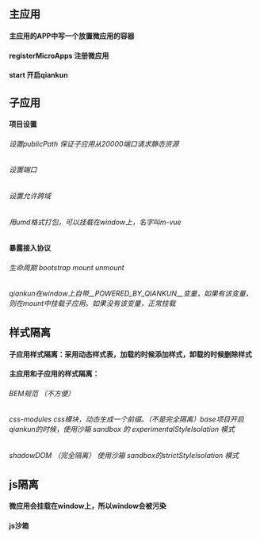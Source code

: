 ## 主应用
#### 主应用的APP中写一个放置微应用的容器
#### registerMicroApps 注册微应用
#### start 开启qiankun

## 子应用
#### 项目设置
###### 设置publicPath 保证子应用从20000端口请求静态资源
###### 设置端口
###### 设置允许跨域
###### 用umd格式打包，可以挂载在window上，名字叫m-vue
#### 暴露接入协议
###### 生命周期 bootstrap mount unmount
###### qiankun在window上自带__POWERED_BY_QIANKUN__变量，如果有该变量，则在mount中挂载子应用。如果没有该变量，正常挂载

## 样式隔离
#### 子应用样式隔离：采用动态样式表，加载的时候添加样式，卸载的时候删除样式
#### 主应用和子应用的样式隔离：
###### BEM规范 （不方便）
###### css-modules css模块，动态生成一个前缀。（不是完全隔离）base项目开启qiankun的时候，使用沙箱 sandbox 的 experimentalStyleIsolation 模式
###### shadowDOM （完全隔离） 使用沙箱 sandbox的strictStyleIsolation 模式

## js隔离
#### 微应用会挂载在window上，所以window会被污染
#### js沙箱
